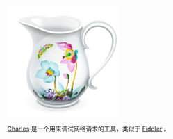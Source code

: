 ![Charles LOGO](./images/charles.png)

[Charles](https://www.charlesproxy.com/documentation/welcome/) 是一个用来调试网络请求的工具，类似于 [Fiddler](http://www.telerik.com/fiddler) 。
